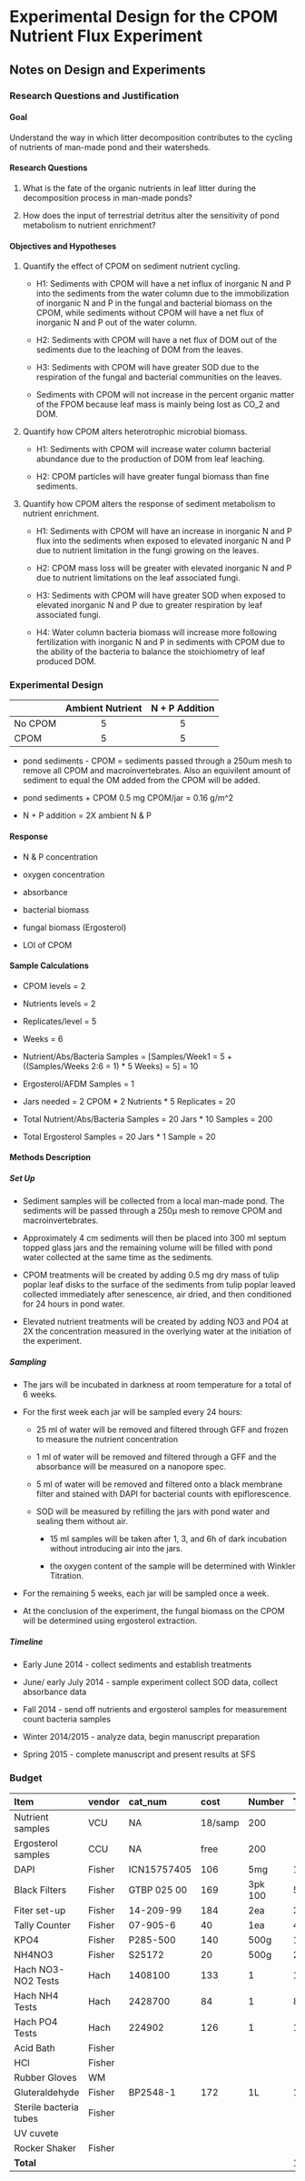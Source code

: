 # Experimental Design for the CPOM Nutrient Flux Experiment

## Notes on Design and Experiments

### Research Questions and Justification

#### Goal

Understand the way in which litter decomposition contributes to the cycling of nutrients of man-made pond and their watersheds.

#### Research Questions

1. What is the fate of the organic nutrients in leaf litter during the decomposition process in man-made ponds?

2. How does the input of terrestrial detritus alter the sensitivity of pond metabolism to nutrient enrichment?


#### Objectives and Hypotheses

1. Quantify the effect of CPOM on sediment nutrient cycling.

    * H1: Sediments with CPOM will have a net influx of inorganic N and P into the sediments from the water column due to the immobilization of inorganic N and P in the fungal and bacterial biomass on the CPOM, while sediments without CPOM will have a net flux of inorganic N and P out of the water column.

    * H2: Sediments with CPOM will have a net flux of DOM out of the sediments due to the leaching of DOM from the leaves.

    * H3: Sediments with CPOM will have greater SOD due to the respiration of the fungal and bacterial communities on the leaves. 

    * Sediments with CPOM will not increase in the percent organic matter of the FPOM because leaf mass is mainly being lost as CO_2 and DOM.

2. Quantify how CPOM alters heterotrophic microbial biomass.

    * H1: Sediments with CPOM will increase water column bacterial abundance due to the production of DOM from leaf leaching.

    * H2: CPOM particles will have greater fungal biomass than fine sediments.

3. Quantify how CPOM alters the response of sediment metabolism to nutrient enrichment.

    * H1: Sediments with CPOM will have an increase in inorganic N and P flux into the sediments when exposed to elevated inorganic N and P due to nutrient limitation in the fungi growing on the leaves.

    * H2: CPOM mass loss will be greater with elevated inorganic N and P due to nutrient limitations on the leaf associated fungi.

    * H3: Sediments with CPOM will have greater SOD when exposed to elevated inorganic N and P due to greater respiration by leaf associated fungi.

    * H4: Water column bacteria biomass will increase more following fertilization with inorganic N and P in sediments with CPOM due to the ability of the bacteria to balance the stoichiometry of leaf produced DOM.


### Experimental Design

|         | Ambient Nutrient | N + P Addition |
| :------ | :--------------: | :------------: |
| No CPOM |                5 |              5 |
| CPOM    |                5 |              5 |


* pond sediments - CPOM = sediments passed through a 250um mesh to remove all CPOM and macroinvertebrates.  Also an equivilent amount of sediment to equal the OM added from the CPOM will be added.

* pond sediments + CPOM 0.5 mg CPOM/jar = 0.16 g/m^2

* N + P addition = 2X ambient N & P


#### Response 

* N & P concentration

* oxygen concentration
 
* absorbance

* bacterial biomass

* fungal biomass (Ergosterol)

* LOI of CPOM

#### Sample Calculations

* CPOM levels = 2

* Nutrients levels = 2 

* Replicates/level = 5

* Weeks = 6

* Nutrient/Abs/Bacteria Samples = [Samples/Week1 = 5 + ((Samples/Weeks 2:6 = 1) * 5 Weeks) = 5] = 10

* Ergosterol/AFDM Samples = 1

* Jars needed = 2 CPOM * 2 Nutrients * 5 Replicates = 20

* Total Nutrient/Abs/Bacteria Samples = 20 Jars * 10 Samples = 200 

* Total Ergosterol Samples = 20 Jars * 1 Sample = 20


#### Methods Description

##### Set Up

* Sediment samples will be collected from a local man-made pond.  The sediments will be passed through a 250&mu; mesh to remove CPOM and macroinvertebrates.

* Approximately 4 cm sediments will then be placed into 300 ml septum topped glass jars and the remaining volume will be filled with pond water collected at the same time as the sediments.

* CPOM treatments will be created by adding 0.5 mg dry mass of tulip poplar leaf disks to the surface of the sediments from tulip poplar leaved collected immediately after senescence, air dried, and then conditioned for 24 hours in pond water.

* Elevated nutrient treatments will be created by adding NO3 and PO4 at 2X the concentration measured in the overlying water at the initiation of the experiment.

##### Sampling

* The jars will be incubated in darkness at room temperature for a total of 6 weeks.


* For the first week each jar will be sampled every 24 hours:

     * 25 ml of water will be removed and filtered through GFF and frozen to measure the nutrient concentration

     * 1 ml of water will be removed and filtered through a GFF and the absorbance will be measured on a nanopore spec.

     * 5 ml of water will be removed and filtered onto a black membrane filter and stained with DAPI for bacterial counts with epiflorescence.

     * SOD will be measured by refilling the jars with pond water and sealing them without air.
 
        * 15 ml samples will be taken after 1, 3, and 6h of dark incubation without introducing air into the jars.
 
        * the oxygen content of the sample will be determined with Winkler Titration.

* For the remaining 5 weeks, each jar will be sampled once a week.

* At the conclusion of the experiment, the fungal biomass on the CPOM will be determined using ergosterol extraction.

##### Timeline

* Early June 2014 - collect sediments and establish treatments

* June/ early July 2014 - sample experiment collect SOD data, collect absorbance data

* Fall 2014 - send off nutrients and ergosterol samples for measurement count bacteria samples

* Winter 2014/2015 - analyze data, begin manuscript preparation

* Spring 2015 - complete manuscript and present results at SFS

### Budget

| Item                   | vendor | cat_num     |    cost | Number  | Total | Budget |
| :----------------      | :----- | :------     |    :--- | :----   | :---- | :----  |
| Nutrient samples       | VCU    | NA          | 18/samp | 200     |       | Prism  |
| Ergosterol samples     | CCU    | NA          |    free | 200     |       | NA     |
| DAPI                   | Fisher | ICN15757405 |     106 | 5mg     |   106 | FDG    |
| Black Filters          | Fisher | GTBP 025 00 |     169 | 3pk 100 |   507 | FDG    |
| Fiter set-up           | Fisher | 14-209-99   |     184 | 2ea     |   368 | FDG    |
| Tally Counter          | Fisher | 07-905-6    |      40 | 1ea     |    40 | FDG    |
| KPO4                   | Fisher | P285-500    |     140 | 500g    |   140 |        |
| NH4NO3                 | Fisher | S25172      |      20 | 500g    |    20 |        |
| Hach NO3-NO2 Tests     | Hach   | 1408100     |     133 | 1       |   133 |        |
| Hach NH4 Tests         | Hach   | 2428700     |      84 | 1       |    84 |        |
| Hach PO4 Tests         | Hach   | 224902      |     126 | 1       |   126 |        |
| Acid Bath              | Fisher |             |         |         |       |        |
| HCl                    | Fisher |             |         |         |       |        |
| Rubber Gloves          | WM     |             |         |         |       |        |
| Gluteraldehyde         | Fisher | BP2548-1    |     172 | 1L      |   172 |        |
| Sterile bacteria tubes | Fisher |             |         |         |       |        |
| UV cuvete              |        |             |         |         |       |        |
| Rocker Shaker          | Fisher |             |         |         |       |        |
| **Total**              |        |             |         |         |  1696 |        |
